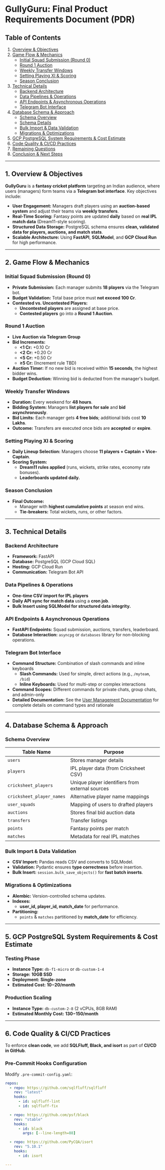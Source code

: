 # GullyGuru: Final Product Requirements Document (PDR)

## Table of Contents
1. [Overview & Objectives](#overview--objectives)  
2. [Game Flow & Mechanics](#game-flow--mechanics)  
   - [Initial Squad Submission (Round 0)](#initial-squad-submission-round-0)  
   - [Round 1 Auction](#round-1-auction)  
   - [Weekly Transfer Windows](#weekly-transfer-windows)  
   - [Setting Playing XI & Scoring](#setting-playing-xi--scoring)  
   - [Season Conclusion](#season-conclusion)  
3. [Technical Details](#technical-details)  
   - [Backend Architecture](#backend-architecture)  
   - [Data Pipelines & Operations](#data-pipelines--operations)  
   - [API Endpoints & Asynchronous Operations](#api-endpoints--asynchronous-operations)  
   - [Telegram Bot Interface](#telegram-bot-interface)
4. [Database Schema & Approach](#database-schema--approach)  
   - [Schema Overview](#schema-overview)  
   - [Schema Details](#schema-details)  
   - [Bulk Import & Data Validation](#bulk-import--data-validation)  
   - [Migrations & Optimizations](#migrations--optimizations)  
5. [GCP PostgreSQL System Requirements & Cost Estimate](#gcp-postgresql-system-requirements--cost-estimate)  
6. [Code Quality & CI/CD Practices](#code-quality--cicd-practices)  
7. [Remaining Questions](#remaining-questions)  
8. [Conclusion & Next Steps](#conclusion--next-steps)

---

## 1. Overview & Objectives

**GullyGuru** is a **fantasy cricket platform** targeting an Indian audience, where users (managers) form teams via a **Telegram bot interface**. Key objectives include:

- **User Engagement:** Managers draft players using an **auction-based system** and adjust their teams via **weekly transfers**.
- **Real-Time Scoring:** Fantasy points are updated **daily** based on **real IPL match data** (Dream11-style scoring).
- **Structured Data Storage:** PostgreSQL schema ensures **clean, validated data for players, auctions, and match stats**.
- **Scalable Architecture:** Using **FastAPI**, **SQLModel**, and **GCP Cloud Run** for high performance.

---

## 2. Game Flow & Mechanics

### Initial Squad Submission (Round 0)
- **Private Submission:** Each manager submits **18 players** via the Telegram bot.
- **Budget Validation:** Total base price must **not exceed 100 Cr**.
- **Contested vs. Uncontested Players:**
  - **Uncontested players** are assigned at base price.
  - **Contested players** go into a **Round 1 Auction**.

### Round 1 Auction
- **Live Auction via Telegram Group**
- **Bid Increments:**  
  - **<1 Cr:** +0.10 Cr  
  - **<2 Cr:** +0.20 Cr  
  - **<5 Cr:** +0.50 Cr  
  - **≥5 Cr:** (Increment rule TBD)
- **Auction Timer:** If no new bid is received within **15 seconds**, the highest bidder wins.
- **Budget Deduction:** Winning bid is deducted from the manager's budget.

### Weekly Transfer Windows
- **Duration:** Every weekend for **48 hours**.
- **Bidding System:** Managers **list players for sale** and **bid asynchronously**.
- **Bid Limits:** Each manager gets **4 free bids**; additional bids cost **10 Lakhs**.
- **Outcome:** Transfers are executed once bids are **accepted** or **expire**.

### Setting Playing XI & Scoring
- **Daily Lineup Selection:** Managers choose **11 players + Captain + Vice-Captain**.
- **Scoring System:**  
  - **Dream11 rules applied** (runs, wickets, strike rates, economy rate bonuses).
  - **Leaderboards updated daily.**

### Season Conclusion
- **Final Outcome:**  
  - Manager with **highest cumulative points** at season end wins.  
  - **Tie-breakers:** Total wickets, runs, or other factors.

---

## 3. Technical Details

### Backend Architecture
- **Framework:** FastAPI
- **Database:** PostgreSQL (GCP Cloud SQL)
- **Hosting:** GCP Cloud Run  
- **Communication:** Telegram Bot API  

### Data Pipelines & Operations
- **One-time CSV import for IPL players**
- **Daily API sync for match data** using a **cron job**.
- **Bulk Insert using SQLModel for structured data integrity.**

### API Endpoints & Asynchronous Operations
- **FastAPI Endpoints:** Squad submission, auctions, transfers, leaderboard.
- **Database Interaction:** `asyncpg` or `databases` library for non-blocking operations.

### Telegram Bot Interface
- **Command Structure:** Combination of slash commands and inline keyboards
  - **Slash Commands:** Used for simple, direct actions (e.g., `/myteam`, `/bid`)
  - **Inline Keyboards:** Used for multi-step or complex interactions
- **Command Scopes:** Different commands for private chats, group chats, and admin-only
- **Detailed Documentation:** See the [User Management Documentation](./user_management.md#telegram-ui) for complete details on command types and rationale

---

## 4. Database Schema & Approach

### Schema Overview
| Table Name                   | Purpose |
|------------------------------|---------|
| `users`                      | Stores manager details |
| `players`                    | IPL player data (from Cricksheet CSV) |
| `cricksheet_players`         | Unique player identifiers from external sources |
| `cricksheet_player_names`    | Alternative player name mappings |
| `user_squads`                | Mapping of users to drafted players |
| `auctions`                   | Stores final bid auction data |
| `transfers`                  | Transfer listings |
| `points`                     | Fantasy points per match |
| `matches`                    | Metadata for real IPL matches |

### Bulk Import & Data Validation
- **CSV Import:** Pandas reads CSV and converts to SQLModel.
- **Validation:** Pydantic ensures **type correctness** before insertion.
- **Bulk Insert:** `session.bulk_save_objects()` for **fast batch inserts**.

### Migrations & Optimizations
- **Alembic:** Version-controlled schema updates.
- **Indexes:**  
  - **user_id, player_id, match_date** for performance.
- **Partitioning:**  
  - `points` & `matches` partitioned by **match_date** for efficiency.

---

## 5. GCP PostgreSQL System Requirements & Cost Estimate

### Testing Phase
- **Instance Type:** `db-f1-micro` or `db-custom-1-4`
- **Storage:** **10GB SSD**
- **Deployment:** **Single-zone**
- **Estimated Cost:** **$10-$20/month**

### Production Scaling
- **Instance Type:** `db-custom-2-8` (2 vCPUs, 8GB RAM)
- **Estimated Monthly Cost:** **$130-$150/month**

---

## 6. Code Quality & CI/CD Practices
To enforce **clean code**, we add **SQLFluff, Black, and isort** as part of **CI/CD in GitHub**.

### Pre-Commit Hooks Configuration
Modify `.pre-commit-config.yaml`:

```yaml
repos:
  - repo: https://github.com/sqlfluff/sqlfluff
    rev: "latest"
    hooks:
      - id: sqlfluff-lint
      - id: sqlfluff-fix

  - repo: https://github.com/psf/black
    rev: "stable"
    hooks:
      - id: black
        args: [--line-length=88]

  - repo: https://github.com/PyCQA/isort
    rev: "5.10.1"
    hooks:
      - id: isort

---